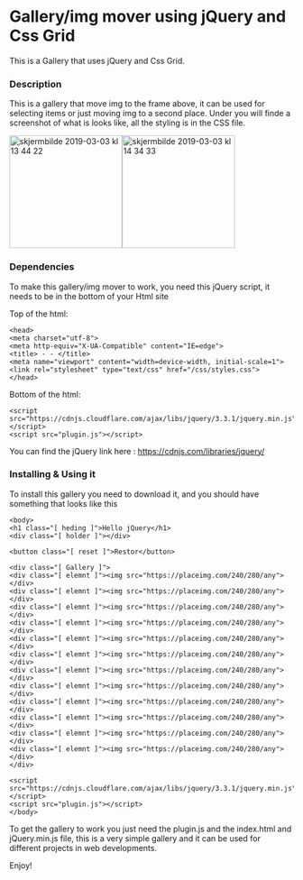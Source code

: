 # Gallery/img mover using jQuery and Css Grid

This is a Gallery that uses jQuery and Css Grid. 


### Description

This is a gallery that move img to the frame above, it can be used for selecting items or just moving img to a second place. 
Under you will finde a screenshot of what is looks like, all the styling is in the CSS file.  

<img width="200" alt="skjermbilde 2019-03-03 kl 13 44 22" src="https://user-images.githubusercontent.com/32140076/53695865-3ba28580-3dc1-11e9-9328-749462e6c540.png"><img width="200" alt="skjermbilde 2019-03-03 kl 14 34 33" src="https://user-images.githubusercontent.com/32140076/53695898-84f2d500-3dc1-11e9-8bff-b337ec654797.png">



### Dependencies

To make this gallery/img mover to work, you need this jQuery script, it needs to be in the bottom of your Html site 

Top of the html:
```
<head>
<meta charset="utf-8">
<meta http-equiv="X-UA-Compatible" content="IE=edge">
<title> - - </title>
<meta name="viewport" content="width=device-width, initial-scale=1">
<link rel="stylesheet" type="text/css" href="/css/styles.css">
</head> 

```

Bottom of the html:

```
<script src="https://cdnjs.cloudflare.com/ajax/libs/jquery/3.3.1/jquery.min.js"></script>
<script src="plugin.js"></script>
```

You can find the jQuery link here : https://cdnjs.com/libraries/jquery/




### Installing & Using it 

To install this gallery you need to download it, and you should have something that looks like this

```
<body>
<h1 class="[ heding ]">Hello jQuery</h1>
<div class="[ holder ]"></div>

<button class="[ reset ]">Restor</button>

<div class="[ Gallery ]">
<div class="[ elemnt ]"><img src="https://placeimg.com/240/280/any"></div>
<div class="[ elemnt ]"><img src="https://placeimg.com/240/280/any"></div>
<div class="[ elemnt ]"><img src="https://placeimg.com/240/280/any"></div>
<div class="[ elemnt ]"><img src="https://placeimg.com/240/280/any"></div>
<div class="[ elemnt ]"><img src="https://placeimg.com/240/280/any"></div>
<div class="[ elemnt ]"><img src="https://placeimg.com/240/280/any"></div>
<div class="[ elemnt ]"><img src="https://placeimg.com/240/280/any"></div>
<div class="[ elemnt ]"><img src="https://placeimg.com/240/280/any"></div>
<div class="[ elemnt ]"><img src="https://placeimg.com/240/280/any"></div>
<div class="[ elemnt ]"><img src="https://placeimg.com/240/280/any"></div>
<div class="[ elemnt ]"><img src="https://placeimg.com/240/280/any"></div>
<div class="[ elemnt ]"><img src="https://placeimg.com/240/280/any"></div>
</div>

<script src="https://cdnjs.cloudflare.com/ajax/libs/jquery/3.3.1/jquery.min.js"></script>
<script src="plugin.js"></script>
</body>
```

To get the gallery to work you just need the plugin.js and the index.html and jQuery.min.js file, this is a very simple gallery and it can be used for different projects in web developments.  

Enjoy!

